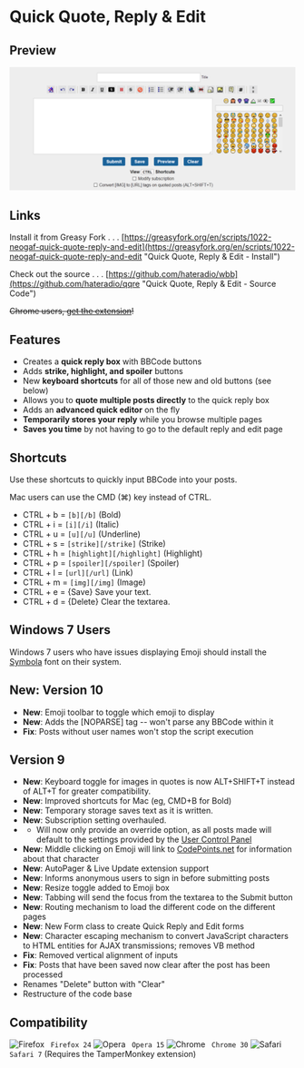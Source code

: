 # Quick Quote, Reply & Edit

## Preview
![Quick Quote, Reply & Edit](https://raw.githubusercontent.com/hateradio/qqre/master/screenshot.png "Version 10 Preview")

## Links

Install it from Greasy Fork . . . [https://greasyfork.org/en/scripts/1022-neogaf-quick-quote-reply-and-edit](https://greasyfork.org/en/scripts/1022-neogaf-quick-quote-reply-and-edit "Quick Quote, Reply &amp; Edit - Install")

Check out the source . . . [https://github.com/hateradio/wbb](https://github.com/hateradio/qqre "Quick Quote, Reply &amp; Edit - Source Code")

<strike>Chrome users, [get the extension](https://chrome.google.com/webstore/detail/neogaf-quick-quote-reply/cepaobafibbkpibaddehcnldhcnjjgal)!</strike>

## Features
* Creates a **quick reply box** with BBCode buttons
* Adds **strike, highlight, and spoiler** buttons
* New **keyboard shortcuts** for all of those new and old buttons (see below)
* Allows you to **quote multiple posts directly** to the quick reply box
* Adds an **advanced quick editor** on the fly
* **Temporarily stores your reply** while you browse multiple pages
* **Saves you time** by not having to go to the default reply and edit page

## Shortcuts

Use these shortcuts to quickly input BBCode into your posts.

Mac users can use the CMD (⌘) key instead of CTRL.

* CTRL + b = `[b][/b]` (Bold)
* CTRL + i = `[i][/i]` (Italic)
* CTRL + u = `[u][/u]` (Underline)
* CTRL + s = `[strike][/strike]` (Strike)
* CTRL + h = `[highlight][/highlight]` (Highlight)
* CTRL + p = `[spoiler][/spoiler]` (Spoiler)
* CTRL + l = `[url][/url]` (Link)
* CTRL + m = `[img][/img]` (Image)
* CTRL + e = {Save} Save your text.
* CTRL + d = {Delete} Clear the textarea.

## Windows 7 Users
Windows 7 users who have issues displaying Emoji should install the [Symbola](http://users.teilar.gr/~g1951d/) font on their system.

## New: Version 10
* **New**: Emoji toolbar to toggle which emoji to display
* **New**: Adds the [NOPARSE] tag -- won't parse any BBCode within it
* **Fix**: Posts without user names won't stop the script execution

## Version 9
*  **New**: Keyboard toggle for images in quotes is now ALT+SHIFT+T instead of ALT+T for greater compatibility.
*  **New**: Improved shortcuts for Mac (eg, CMD+B for Bold)
*  **New**: Temporary storage saves text as it is written.
*  **New**: Subscription setting overhauled.
*  -  Will now only provide an override option, as all posts made will default to the settings provided by the [User Control Panel](http://www.neogaf.com/forum/profile.php?do=editoptions#sel_autosubscribe)
*  **New**: Middle clicking on Emoji will link to [CodePoints.net](https://codepoints.net) for information about that character
*  **New**: AutoPager & Live Update extension support
*  **New**: Informs anonymous users to sign in before submitting posts
*  **New**: Resize toggle added to Emoji box
*  **New**: Tabbing will send the focus from the textarea to the Submit button
*  **New**: Routing mechanism to load the different code on the different pages
*  **New**: New Form class to create Quick Reply and Edit forms
*  **New**: Character escaping mechanism to convert JavaScript characters to HTML entities for AJAX transmissions; removes VB method
*  **Fix**: Removed vertical alignment of inputs
*  **Fix**: Posts that have been saved now clear after the post has been processed
*  Renames "Delete" button with "Clear"
*  Restructure of the code base

## Compatibility

![Firefox](https://i.imgur.com/VATcH.png "Firefox") ` Firefox 24`
![Opera](https://i.imgur.com/kqUXX.png "Opera") ` Opera 15`
![Chrome](https://i.imgur.com/rFFb0.png "Chrome") ` Chrome 30`
![Safari](https://i.imgur.com/Ll1Ir.png "Safari") ` Safari 7` (Requires the TamperMonkey extension)